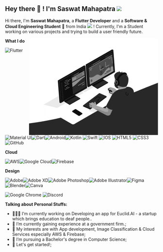 ## Hey there 👋 ! I'm Saswat Mahapatra <img src="https://camo.githubusercontent.com/63371d36886ee658f5a97401f393e1ab1684b2fd3de674b8f5efc7d410b2a3d0/68747470733a2f2f6d656469612e67697068792e636f6d2f6d656469612f57556c706c634d704f43456d5447427442572f67697068792e676966" width="50px">


Hi there, I'm **Saswat Mahapatra**, a **Flutter Developer** and a **Software & Cloud Engineering Student** 🚀 from India <img src="https://emojipedia-us.s3.dualstack.us-west-1.amazonaws.com/thumbs/120/joypixels/275/flag-india_1f1ee-1f1f3.png" width="15px" > ! Currently, I'm a Student working on various projects and trying to build a user friendly future.

<img src="https://github.com/itsretroboi/itsretroboi/blob/master/images/monophy.gif" width="425px" img align="right" >



**What I do**

<img alt="Flutter" src="https://img.shields.io/badge/Flutter-%2302569B.svg?style=for-the-badge&logo=Flutter&logoColor=white" /><img alt="Material UI" src="https://img.shields.io/badge/materialui-%230081CB.svg?style=for-the-badge&logo=material-ui&logoColor=white"/><img alt="Dart" src="https://img.shields.io/badge/dart-%230175C2.svg?style=for-the-badge&logo=dart&logoColor=white"/><img alt="Android" src="https://img.shields.io/badge/Android-3DDC84?style=for-the-badge&logo=android&logoColor=white" /><img alt="Kotlin" src="https://img.shields.io/badge/kotlin-%230095D5.svg?style=for-the-badge&logo=kotlin&logoColor=white"/>
<img alt="Swift" src="https://img.shields.io/badge/swift-%23FA7343.svg?style=for-the-badge&logo=swift&logoColor=white"/>
<img alt="IOS" src="https://img.shields.io/badge/iOS-000000?style=for-the-badge&logo=ios&logoColor=white">
<img alt="HTML5" src="https://img.shields.io/badge/html5-%23E34F26.svg?style=for-the-badge&logo=html5&logoColor=white"/>
<img alt="CSS3" src="https://img.shields.io/badge/css3-%231572B6.svg?style=for-the-badge&logo=css3&logoColor=white"/>
<img alt="GitHub" src="https://img.shields.io/badge/github-%23121011.svg?style=for-the-badge&logo=github&logoColor=white"/>

**Cloud**

<img alt="AWS" src="https://img.shields.io/badge/AWS-%23FF9900.svg?style=for-the-badge&logo=amazon-aws&logoColor=white"/><img alt="Google Cloud" src="https://img.shields.io/badge/DigitalOcean-%230167ff.svg?style=for-the-badge&logo=digitalOcean&logoColor=white"/><img alt="Firebase" src="https://img.shields.io/badge/firebase-%23039BE5.svg?style=for-the-badge&logo=firebase"/>


**Design**

<img alt="Adobe" src="https://img.shields.io/badge/adobe-%23FF0000.svg?style=for-the-badge&logo=adobe&logoColor=white"/><img alt="Adobe XD" src="https://img.shields.io/badge/adobexd-%23FF26BE.svg?style=for-the-badge&logo=adobexd&logoColor=white"/><img alt="Adobe Photoshop" src="https://img.shields.io/badge/adobephotoshop-%2331A8FF.svg?style=for-the-badge&logo=adobephotoshop&logoColor=white"/><img alt="Adobe Illustrator" src="https://img.shields.io/badge/adobeillustrator-%23FF9A00.svg?style=for-the-badge&logo=adobeillustrator&logoColor=white"/><img alt="Figma" src="https://img.shields.io/badge/figma-%23F24E1E.svg?style=for-the-badge&logo=figma&logoColor=white"/><img alt="Blender" src="https://img.shields.io/badge/blender-%23F5792A.svg?style=for-the-badge&logo=blender&logoColor=white"/><img alt="Canva" src="https://img.shields.io/badge/Canva-%2300C4CC.svg?style=for-the-badge&logo=Canva&logoColor=white"/>


![Google Chrome](https://img.shields.io/badge/Chrome-black?style=flat-square&logo=google-chrome)
![Discord](https://img.shields.io/badge/Discord-black?style=flat-square&logo=discord)






**Talking about Personal Stuffs:**

- 👨🏽‍💻 I’m currently working on Developing an app for Euclid.AI - a startup which brings education to deaf people..
- 🌱 I’m currently gaining experience at a government firm.; 
- 🤔 My interests are with App development, Image Classification & Cloud Services especially AWS & Firebase;
- 💼 I’m pursuing a Bachelor's degree in Computer Science;
- 💬 Let's get started!;

